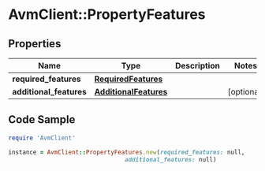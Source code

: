 # AvmClient::PropertyFeatures

## Properties

Name | Type | Description | Notes
------------ | ------------- | ------------- | -------------
**required_features** | [**RequiredFeatures**](RequiredFeatures.md) |  | 
**additional_features** | [**AdditionalFeatures**](AdditionalFeatures.md) |  | [optional] 

## Code Sample

```ruby
require 'AvmClient'

instance = AvmClient::PropertyFeatures.new(required_features: null,
                                 additional_features: null)
```


